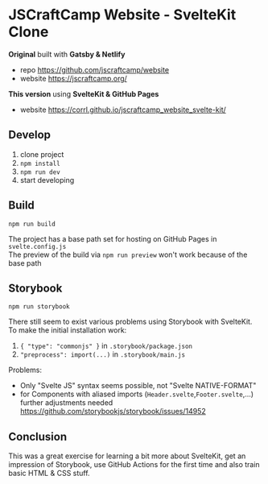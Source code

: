 # JSCraftCamp Website - SvelteKit Clone

**Original** built with **Gatsby & Netlify**

- repo https://github.com/jscraftcamp/website
- website https://jscraftcamp.org/

**This version** using **SvelteKit & GitHub Pages**

- website https://corrl.github.io/jscraftcamp_website_svelte-kit/

## Develop

1. clone project
2. `npm install`
3. `npm run dev`
4. start developing

## Build

`npm run build`

The project has a base path set for hosting on GitHub Pages in `svelte.config.js`  
The preview of the build via `npm run preview` won't work because of the base path

## Storybook

`npm run storybook`

There still seem to exist various problems using Storybook with SvelteKit.  
To make the initial installation work:

1. `{ "type": "commonjs" }` in `.storybook/package.json`
2. `"preprocess": import(...)` in `.storybook/main.js`

Problems:

- Only "Svelte JS" syntax seems possible, not "Svelte NATIVE-FORMAT"
- for Components with aliased imports (`Header.svelte`,`Footer.svelte`,...) further adjustments needed https://github.com/storybookjs/storybook/issues/14952

## Conclusion

This was a great exercise for learning a bit more about SvelteKit, get an impression of Storybook, use GitHub 
Actions for the first time and also train basic HTML & CSS stuff.   